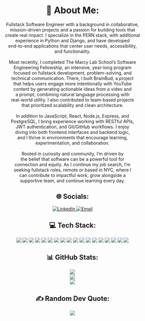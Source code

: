 <h1 align="center">💫 About Me:</h1>

<p align="center">
  Fullstack Software Engineer with a background in collaborative, <br>mission-driven projects and a passion for building tools that <br>create real impact. I specialize in the PERN stack, with additional <br>experience in Python and Django, and have developed <br>end-to-end applications that center user needs, accessibility, <br>and functionality.<br><br>Most recently, I completed The Marcy Lab School’s Software <br>Engineering Fellowship, an intensive, year-long program <br>focused on fullstack development, problem-solving, and <br>technical communication. There, I built BrainBud, a project <br>that helps users engage more intentionally with YouTube <br>content by generating actionable ideas from a video and <br>a prompt, combining natural language processing with <br>real-world utility. I also contributed to team-based projects <br>that prioritized scalability and clean architecture.<br><br>In addition to JavaScript, React, Node.js, Express, and <br>PostgreSQL, I bring experience working with RESTful APIs, <br>JWT authentication, and Git/GitHub workflows. I enjoy <br>diving into both frontend interfaces and backend logic, <br>and I thrive in environments that encourage learning, <br>experimentation, and collaboration.<br><br>Rooted in curiosity and community, I’m driven by <br>the belief that software can be a powerful tool for <br>connection and equity. As I continue my job search, I’m <br>seeking fullstack roles, remote or based in NYC, where I <br>can contribute to impactful work, grow alongside a <br>supportive team, and continue learning every day.<br>
</p>


<h2 align="center">🌐 Socials:</h2>

<p align="center">
  <a href="https://linkedin.com/in/chris-al-jim">
    <img src="https://img.shields.io/badge/LinkedIn-%230077B5.svg?logo=linkedin&logoColor=white" alt="LinkedIn"/>
  </a>
  <a href="mailto:jimenezaot@gmail.com">
    <img src="https://img.shields.io/badge/Email-D14836?logo=gmail&logoColor=white" alt="Email"/>
  </a>
</p>

<h2 align="center">💻 Tech Stack:</h2>

<p align="center">
  <img src="https://img.shields.io/badge/css3-%231572B6.svg?style=for-the-badge&logo=css3&logoColor=white"/>
  <img src="https://img.shields.io/badge/html5-%23E34F26.svg?style=for-the-badge&logo=html5&logoColor=white"/>
  <img src="https://img.shields.io/badge/javascript-%23323330.svg?style=for-the-badge&logo=javascript&logoColor=%23F7DF1E"/>
  <img src="https://img.shields.io/badge/python-3670A0?style=for-the-badge&logo=python&logoColor=ffdd54"/>
  <img src="https://img.shields.io/badge/Render-%46E3B7.svg?style=for-the-badge&logo=render&logoColor=white"/>
  <img src="https://img.shields.io/badge/DJANGO-REST-ff1709?style=for-the-badge&logo=django&logoColor=white&color=ff1709&labelColor=gray"/>
  <img src="https://img.shields.io/badge/express.js-%23404d59.svg?style=for-the-badge&logo=express&logoColor=%2361DAFB"/>
  <img src="https://img.shields.io/badge/JWT-black?style=for-the-badge&logo=JSON%20web%20tokens"/>
  <img src="https://img.shields.io/badge/NPM-%23CB3837.svg?style=for-the-badge&logo=npm&logoColor=white"/>
  <img src="https://img.shields.io/badge/Next-black?style=for-the-badge&logo=next.js&logoColor=white"/>
  <img src="https://img.shields.io/badge/node.js-6DA55F?style=for-the-badge&logo=node.js&logoColor=white"/>
  <img src="https://img.shields.io/badge/react-%2320232a.svg?style=for-the-badge&logo=react&logoColor=%2361DAFB"/>
  <img src="https://img.shields.io/badge/React_Router-CA4245?style=for-the-badge&logo=react-router&logoColor=white"/>
  <img src="https://img.shields.io/badge/tailwindcss-%2338B2AC.svg?style=for-the-badge&logo=tailwind-css&logoColor=white"/>
  <img src="https://img.shields.io/badge/sqlite-%2307405e.svg?style=for-the-badge&logo=sqlite&logoColor=white"/>
  <img src="https://img.shields.io/badge/postgres-%23316192.svg?style=for-the-badge&logo=postgresql&logoColor=white"/>
  <img src="https://img.shields.io/badge/git-%23F05033.svg?style=for-the-badge&logo=git&logoColor=white"/>
  <img src="https://img.shields.io/badge/github-%23121011.svg?style=for-the-badge&logo=github&logoColor=white"/>
</p>

<h2 align="center">📊 GitHub Stats:</h2>

<p align="center">
  <img src="https://github-readme-stats.vercel.app/api?username=ChrisAlJim&theme=dark&hide_border=false&include_all_commits=false&count_private=false" />
  <br/>
  <img src="https://nirzak-streak-stats.vercel.app/?user=ChrisAlJim&theme=dark&hide_border=false"/>
  <br/>
  <img src="https://github-readme-stats.vercel.app/api/top-langs/?username=ChrisAlJim&theme=dark&hide_border=false&include_all_commits=false&count_private=false&layout=compact"/>
</p>

<h2 align="center">✍️ Random Dev Quote:</h2>

<p align="center">
  <img src="https://quotes-github-readme.vercel.app/api?type=horizontal&theme=radical"/>
</p>

<!-- Proudly created with GPRM ( https://gprm.itsvg.in ) -->
